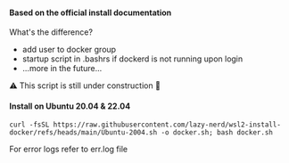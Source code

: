 #### Based on the official install documentation

What's the difference?

 - add user to docker group
 - startup script in .bashrs if dockerd is not running upon login
 - ...more in the future...

⚠️ This script is still under construction 🚧

#### Install on Ubuntu 20.04 & 22.04

```shell
curl -fsSL https://raw.githubusercontent.com/lazy-nerd/wsl2-install-docker/refs/heads/main/Ubuntu-2004.sh -o docker.sh; bash docker.sh
```
For error logs refer to err.log file